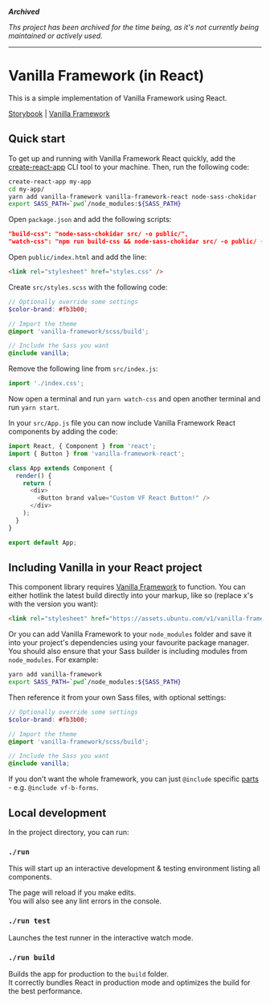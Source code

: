***Archived***

*Ths project has been archived for the time being, as it's not currently being maintained or actively used.*

---

# Vanilla Framework (in React)

This is a simple implementation of Vanilla Framework using React.

[Storybook](https://vanilla-framework.github.io/vanilla-framework-react/) |
[Vanilla Framework](https://github.com/vanilla-framework/vanilla-framework)

## Quick start

To get up and running with Vanilla Framework React quickly, add the [create-react-app](https://github.com/facebookincubator/create-react-app) CLI tool
to your machine. Then, run the following code:

``` bash
create-react-app my-app
cd my-app/
yarn add vanilla-framework vanilla-framework-react node-sass-chokidar
export SASS_PATH=`pwd`/node_modules:${SASS_PATH}
```

Open `package.json` and add the following scripts:
``` json
"build-css": "node-sass-chokidar src/ -o public/",
"watch-css": "npm run build-css && node-sass-chokidar src/ -o public/ --watch --recursive",
```

Open `public/index.html` and add the line:
``` html
<link rel="stylesheet" href="styles.css" />
```

Create `src/styles.scss` with the following code:
``` scss
// Optionally override some settings
$color-brand: #fb3b00;

// Import the theme
@import 'vanilla-framework/scss/build';

// Include the Sass you want
@include vanilla;
```

Remove the following line from `src/index.js`:
``` js
import './index.css';
```

Now open a terminal and run `yarn watch-css` and open another terminal and run `yarn start`.

In your `src/App.js` file you can now include Vanilla Framework React components by adding the code:
``` js
import React, { Component } from 'react';
import { Button } from 'vanilla-framework-react';

class App extends Component {
  render() {
    return (
      <div>
        <Button brand value="Custom VF React Button!" />
      </div>
    );
  }
}

export default App;
```

## Including Vanilla in your React project

This component library requires [Vanilla Framework](https://vanillaframework.io) to function. You
can either hotlink the latest build directly into your markup, like so (replace x's with the version
you want):
``` html
<link rel="stylesheet" href="https://assets.ubuntu.com/v1/vanilla-framework-version-x.x.x.min.css" />
```
Or you can add Vanilla Framework to your `node_modules` folder and save it into your project's
dependencies using your favourite package manager. You should also ensure that your Sass builder
is including modules from `node_modules`. For example:
``` bash
yarn add vanilla-framework
export SASS_PATH=`pwd`/node_modules:${SASS_PATH}
```

Then reference it from your own Sass files, with optional settings:
``` scss
// Optionally override some settings
$color-brand: #fb3b00;

// Import the theme
@import 'vanilla-framework/scss/build';

// Include the Sass you want
@include vanilla;
```

If you don't want the whole framework, you can just `@include` specific [parts](scss) - e.g. `@include vf-b-forms`.

## Local development

In the project directory, you can run:

### `./run`

This will start up an interactive development & testing environment listing all components.

The page will reload if you make edits.<br>
You will also see any lint errors in the console.

### `./run test`

Launches the test runner in the interactive watch mode.<br>

### `./run build`

Builds the app for production to the `build` folder.<br>
It correctly bundles React in production mode and optimizes the build for the best performance.
